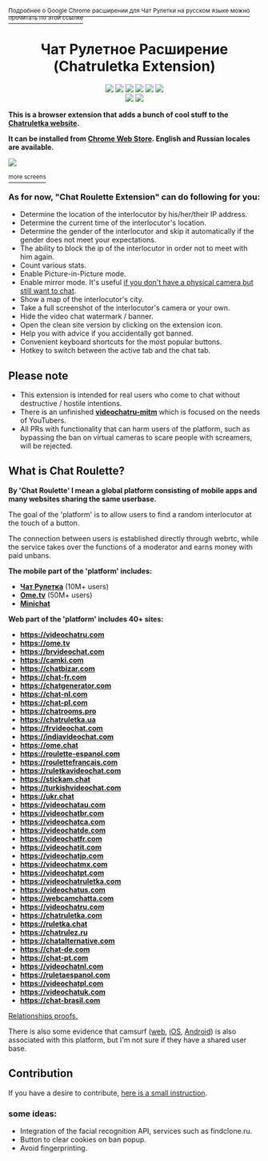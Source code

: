 [<sup>Подробнее о Google Chrome расширении для Чат Рулетки на русском языке можно прочитать по этой ссылке</sup>](README_RU.md)  
<h1 align="center">Чат Рулетное Расширение (Chatruletka Extension)</h1>

<p align="center">
<a href = "https://chrome.google.com/webstore/detail/alchldmijhnnapijdmchpkdeikibjgoi"><img src="https://img.shields.io/chrome-web-store/users/alchldmijhnnapijdmchpkdeikibjgoi?label=chrome%20users"></a> 
<a href = "https://chrome.google.com/webstore/detail/alchldmijhnnapijdmchpkdeikibjgoi"><img src="https://img.shields.io/chrome-web-store/rating/alchldmijhnnapijdmchpkdeikibjgoi?label=chrome%20rating"></a>
<a href = "https://t.me/videochatru_extension"><img src="https://img.shields.io/badge/dynamic/json?label=News&query=result&suffix=%20Subscribers&logo=telegram&url=https%3A%2F%2Fapi.telegram.org%2Fbot5041993583%3AAAFGRQXy-mstURIBCaoA4IFczRrMeUNrVRc%2FgetChatMemberCount%3Fchat_id%3D%40videochatru_extension"></a> 
<a href = "https://t.me/videochatru_chat"><img src="https://img.shields.io/badge/dynamic/json?label=Chat&query=result&suffix=%20Members&logo=telegram&url=https%3A%2F%2Fapi.telegram.org%2Fbot5041993583%3AAAFGRQXy-mstURIBCaoA4IFczRrMeUNrVRc%2FgetChatMemberCount%3Fchat_id%3D%40videochatru_chat"></a>
<img src="https://img.shields.io/github/license/qrlk/videochatru-extension" >
<img src="https://img.shields.io/date/1632816617?label=released" >
<br>
<a href = "https://t.me/videochatru_extension_ru"><img src="https://img.shields.io/badge/dynamic/json?label=News%20RU&amp;query=result&amp;suffix=%20Subscribers&amp;logo=telegram&amp;url=https%3A%2F%2Fapi.telegram.org%2Fbot5041993583%3AAAFGRQXy-mstURIBCaoA4IFczRrMeUNrVRc%2FgetChatMemberCount%3Fchat_id%3D%40videochatru_extension_ru"></a>
<a href = "https://t.me/videochatru_chat_ru"><img src="https://img.shields.io/badge/dynamic/json?label=Chat%20RU&amp;query=result&amp;suffix=%20Members&amp;logo=telegram&amp;url=https%3A%2F%2Fapi.telegram.org%2Fbot5041993583%3AAAFGRQXy-mstURIBCaoA4IFczRrMeUNrVRc%2FgetChatMemberCount%3Fchat_id%3D%40videochatru_chat_ru"></a>
</p>

**This is a browser extension that adds a bunch of cool stuff to the [Chatruletka website](https://videochatru.com).**  

**It can be installed from [Chrome Web Store](https://chrome.google.com/webstore/detail/alchldmijhnnapijdmchpkdeikibjgoi). English and Russian locales are available.**

<img src="https://cdn.discordapp.com/attachments/612424362946985987/891630030294229042/unknown.png"> 

[<sup>more screens</sup>](screens.md)  
### As for now, "Chat Roulette Extension" can do following for you:
* Determine the location of the interlocutor by his/her/their IP address.
* Determine the current time of the interlocutor's location.
* Determine the gender of the interlocutor and skip it automatically if the gender does not meet your expectations.
* The ability to block the ip of the interlocutor in order not to meet with him again.
* Count various stats.
* Enable Picture-in-Picture mode.
* Enable mirror mode. It's useful [if you don't have a physical camera but still want to chat](https://github.com/qrlk/videochatru-extension/wiki/No-Physical-Cam).
* Show a map of the interlocutor's city.
* Take a full screenshot of the interlocutor's camera or your own.
* Hide the video chat watermark / banner.
* Open the clean site version by clicking on the extension icon.
* Help you with advice if you accidentally got banned.
* Convenient keyboard shortcuts for the most popular buttons.
* Hotkey to switch between the active tab and the chat tab.

## Please note
* This extension is intended for real users who come to chat without destructive / hostile intentions.  
* There is an unfinished **[videochatru-mitm](https://github.com/qrlk/videochatru-mitm)** which is focused on the needs of YouTubers.
* All PRs with functionality that can harm users of the platform, such as bypassing the ban on virtual cameras to scare people with screamers, will be rejected.

## What is Chat Roulette?
**By 'Chat Roulette' I mean a global platform consisting of mobile apps and many websites sharing the same userbase.**

The goal of the 'platform' is to allow users to find a random interlocutor at the touch of a button.  

The connection between users is established directly through webrtc, while the service takes over the functions of a moderator and earns money with paid unbans.

**The mobile part of the 'platform' includes:**
* [**Чат Рулетка**](https://play.google.com/store/apps/details?id=com.chat.ruletka) (10M+ users)
* [**Ome.tv**](https://play.google.com/store/apps/details?id=omegle.tv) (50M+ users)
* [**Minichat**](https://apps.apple.com/ua/app/minichat-video-chat-texting/id1506912979)

**Web part of the 'platform' includes 40+ sites:**

* **https://videochatru.com**
* **https://ome.tv**
* **https://brvideochat.com**
* **https://camki.com**
* **https://chatbizar.com**
* **https://chat-fr.com**
* **https://chatgenerator.com**
* **https://chat-nl.com**
* **https://chat-pl.com**
* **https://chatrooms.pro**
* **https://chatruletka.ua**
* **https://frvideochat.com**
* **https://indiavideochat.com**
* **https://ome.chat**
* **https://roulette-espanol.com**
* **https://roulettefrancais.com**
* **https://ruletkavideochat.com**
* **https://stickam.chat**
* **https://turkishvideochat.com**
* **https://ukr.chat**
* **https://videochatau.com**
* **https://videochatbr.com**
* **https://videochatca.com**
* **https://videochatde.com**
* **https://videochatfr.com**
* **https://videochatit.com**
* **https://videochatjp.com**
* **https://videochatmx.com**
* **https://videochatpt.com**
* **https://videochatruletka.com**
* **https://videochatus.com**
* **https://webcamchatta.com**
* **https://videochatru.com**
* **https://chatruletka.com**
* **https://ruletka.chat**
* **https://chatrulez.ru**
* **https://chatalternative.com**
* **https://chat-de.com**
* **https://chat-pt.com**
* **https://videochatnl.com**
* **https://ruletaespanol.com**
* **https://videochatpl.com**
* **https://videochatuk.com**
* **https://chat-brasil.com**

[Relationships proofs.](https://builtwith.com/relationships/videochatru.com)

There is also some evidence that camsurf ([web](https://camsurf.com), [iOS](https://apps.apple.com/us/app/camsurf/id1491535834), [Android](https://play.google.com/store/apps/details?id=camsurf.com&hl=en)) is also associated with this platform, but I'm not sure if they have a shared user base.

## Contribution
If you have a desire to contribute, [here is a small instruction](CONTRIBUTING.md).  


### some ideas:
* Integration of the facial recognition API, services such as findclone.ru.
* Button to clear cookies on ban popup.
* Avoid fingerprinting.
